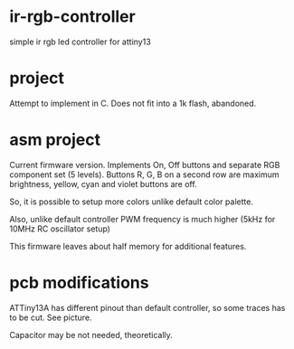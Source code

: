 # ir-rgb-controller
simple ir rgb led controller for attiny13

# project

Attempt to implement in C. Does not fit into a 1k flash, abandoned.

# asm project

Current firmware version. Implements On, Off buttons and separate RGB component set (5 levels). 
Buttons R, G, B on a second row are maximum brightness, yellow, cyan and violet buttons are off.

So, it is possible to setup more colors unlike default color palette.

Also, unlike default controller PWM frequency is much higher (5kHz for 10MHz RC oscillator setup)

This firmware leaves about half memory for additional features.

# pcb modifications

ATTiny13A has different pinout than default controller, so some traces has to be cut. See picture.

Capacitor may be not needed, theoretically.